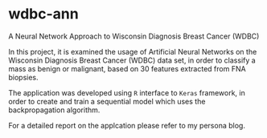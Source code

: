 # wdbc-ann
A Neural Network Approach to Wisconsin Diagnosis Breast Cancer (WDBC)

In this project, it is examined the usage of Artificial Neural Networks on the 
Wisconsin Diagnosis Breast Cancer (WDBC) data set, in order to classify a mass as benign or malignant, 
based on 30 features extracted from FNA biopsies.

The application was developed using ```R``` interface to ```Keras``` framework, in order to create and train a sequential model which uses the backpropagation algorithm.

For a detailed report on the applcation please refer to my persona blog. 
